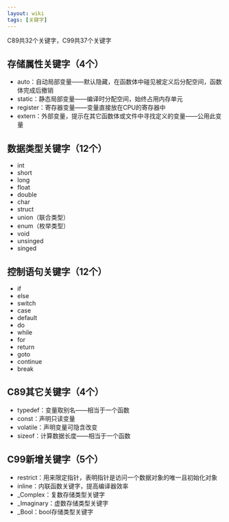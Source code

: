 ```yaml
---
layout: wiki
tags: [关键字]
---
```


C89共32个关键字，C99共37个关键字

## 存储属性关键字（4个）

* auto：自动局部变量——默认隐藏，在函数体中碰见被定义后分配空间，函数体完成后撤销
* static：静态局部变量——编译时分配空间，始终占用内存单元
* register：寄存器变量——变量直接放在CPU的寄存器中
* extern：外部变量，提示在其它函数体或文件中寻找定义的变量——公用此变量

## 数据类型关键字（12个）

* int
* short
* long
* float
* double
* char
* struct
* union（联合类型）
* enum（枚举类型）
* void
* unsinged
* singed

## 控制语句关键字（12个）

* if
* else
* switch
* case
* default
* do
* while
* for
* return
* goto
* continue
* break

## C89其它关键字（4个）

* typedef：变量取别名——相当于一个函数
* const：声明只读变量
* volatile：声明变量可隐含改变
* sizeof：计算数据长度——相当于一个函数

## C99新增关键字（5个）

* restrict：用来限定指针，表明指针是访问一个数据对象的唯一且初始化对象
* inline：内联函数关键字，提高编译器效率
* _Complex：复数存储类型关键字
* _Imaginary：虚数存储类型关键字
* _Bool：bool存储类型关键字